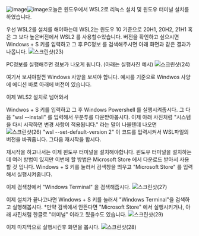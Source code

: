 ![image](https://github.com/user-attachments/assets/c0388c49-046b-43cb-948f-fa07748fcf84)![image](https://github.com/user-attachments/assets/5a9b7b38-e6a4-49be-bf29-b23ce33be727)오늘은 윈도우에서 WSL2로 리눅스 설치 및 윈도우 터미널 설치를 하였습니다.

우선 WSL2를 설치를 해야하는데 WSL2는 윈도우 10 기준으로 20H1, 20H2, 21H1 혹은 그 보다 높은버전에서 WSL2 를 사용할수있습니다.
버전을 확인하고 싶으시면 Windows + S 키를 입력하고 그 후 PC정보 를 검색해주시면 아래 화면과 같은 결과가 나옵니다.
![스크린샷(23)](https://github.com/user-attachments/assets/518c3171-d85f-4e96-97aa-592f0c917734)

PC정보를 실행해주면 정보가 나오게 됩니다.
(아래는 실행사진 예시)
![스크린샷(24)](https://github.com/user-attachments/assets/908beab7-b99a-4a30-bc63-6e81f0b079d8)

여기서 보셔야할껀 Windows 사양을 보셔야 합니다.
예시를 기준으로 Windwos 사양에 에디션 바로 아래에 버전이 있습니다.

이제 WLS2 설치로 넘어와서

Windwos + S 키를 입력하고 그 후 Windows Powershell 를 실행시켜줍시다.
그 다음 "wsl --install" 를 입력해서 우분투를 다운받아봅시다.
이제 아래 사진처럼 "시스템을 다시 시작하면 변경 사항이 적용됩니다." 라는 말이 나올텐데 나오면 
![스크린샷(26)](https://github.com/user-attachments/assets/5c886e3a-81bc-4b9f-88d6-3bd009e745fd)
"wsl --set-default-version 2" 이 코드를 입력시켜서 WSL파일의 버전을 바꿔줍니다. 그다음 재시작을 합시다.

재시작을 하고나서는 이제 윈도우 터미널을 설치해야합니다.
윈도우 터미널을 설치하는데 여러 방법이 있지만 이번에 할 방법은 Microsoft Store 에서 다운로드 받아서 사용할 것 입니다.
Windows + S 키를 눌러서 검색창을 띄우고 "Microsoft Store" 를 입력해서 실행시켜줍니다.

이제 검색창에서 "Windows Terminal" 을 검색해줍시다.
![스크린샷(27)](https://github.com/user-attachments/assets/ea0a5ee9-f504-4aa2-a0f0-239cb042f972)

이제 설치가 끝나고나면 Windows + S 키를 눌러서 "Windows Terminal"을 검색하고 실행해봅시다.
*만약 검색에서 안뜬다면 "Microsoft Store" 에서 실행시키거나, 아래 사진처럼 한글로 "터미널" 이라고 됬을수도 있습니다.
![스크린샷(29)](https://github.com/user-attachments/assets/8d15dc33-4dfe-4ddb-bb28-f55556bfdb82)

이제 마지막으로 실행시킨후 화면을 봅시다.
![스크린샷(28)](https://github.com/user-attachments/assets/a1295d31-973a-4499-bdcf-f97e40a5ec77)
